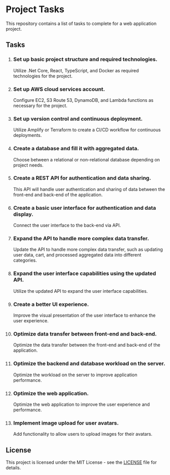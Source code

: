 <!DOCTYPE html>
<html>
  <head>
    <title>Project Tasks</title>
  </head>
  <body>
    <h1>Project Tasks</h1>
    <p>This repository contains a list of tasks to complete for a web application project.</p>
    <h2>Tasks</h2>
    <ol>
      <li>
        <h3>Set up basic project structure and required technologies.</h3>
        <p>Utilize .Net Core, React, TypeScript, and Docker as required technologies for the project.</p>
      </li>
      <li>
        <h3>Set up AWS cloud services account.</h3>
        <p>Configure EC2, S3 Route 53, DynamoDB, and Lambda functions as necessary for the project.</p>
      </li>
      <li>
        <h3>Set up version control and continuous deployment.</h3>
        <p>Utilize Amplify or Terraform to create a CI/CD workflow for continuous deployments.</p>
      </li>
      <li>
        <h3>Create a database and fill it with aggregated data.</h3>
        <p>Choose between a relational or non-relational database depending on project needs.</p>
      </li>
      <li>
        <h3>Create a REST API for authentication and data sharing.</h3>
        <p>This API will handle user authentication and sharing of data between the front-end and back-end of the application.</p>
      </li>
      <li>
        <h3>Create a basic user interface for authentication and data display.</h3>
        <p>Connect the user interface to the back-end via API.</p>
      </li>
      <li>
        <h3>Expand the API to handle more complex data transfer.</h3>
        <p>Update the API to handle more complex data transfer, such as updating user data, cart, and processed aggregated data into different categories.</p>
      </li>
      <li>
        <h3>Expand the user interface capabilities using the updated API.</h3>
        <p>Utilize the updated API to expand the user interface capabilities.</p>
      </li>
      <li>
        <h3>Create a better UI experience.</h3>
        <p>Improve the visual presentation of the user interface to enhance the user experience.</p>
      </li>
      <li>
        <h3>Optimize data transfer between front-end and back-end.</h3>
        <p>Optimize the data transfer between the front-end and back-end of the application.</p>
      </li>
      <li>
        <h3>Optimize the backend and database workload on the server.</h3>
        <p>Optimize the workload on the server to improve application performance.</p>
      </li>
      <li>
        <h3>Optimize the web application.</h3>
        <p>Optimize the web application to improve the user experience and performance.</p>
      </li>
      <li>
        <h3>Implement image upload for user avatars.</h3>
        <p>Add functionality to allow users to upload images for their avatars.</p>
      </li>
    </ol>
    <h2>License</h2>
    <p>This project is licensed under the MIT License - see the <a href="LICENSE">LICENSE</a> file for details.</p>
  </body>
</html>
